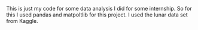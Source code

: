 This is just my code for some data analysis I did for some internship. So for this I used pandas and matpoltlib for this project. I used the lunar data set from Kaggle.

